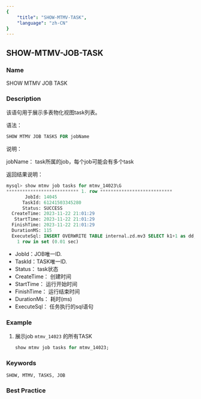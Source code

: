 ```yaml
---
{
    "title": "SHOW-MTMV-TASK",
    "language": "zh-CN"
}
---
```


<!--
Licensed to the Apache Software Foundation (ASF) under one
or more contributor license agreements.  See the NOTICE file
distributed with this work for additional information
regarding copyright ownership.  The ASF licenses this file
to you under the Apache License, Version 2.0 (the
"License"); you may not use this file except in compliance
with the License.  You may obtain a copy of the License at

  http://www.apache.org/licenses/LICENSE-2.0

Unless required by applicable law or agreed to in writing,
software distributed under the License is distributed on an
"AS IS" BASIS, WITHOUT WARRANTIES OR CONDITIONS OF ANY
KIND, either express or implied.  See the License for the
specific language governing permissions and limitations
under the License.
-->

## SHOW-MTMV-JOB-TASK

### Name

SHOW MTMV JOB TASK

### Description

该语句用于展示多表物化视图task列表。

语法：

```sql
SHOW MTMV JOB TASKS FOR jobName
```

说明：

jobName： task所属的job，每个job可能会有多个task

返回结果说明：

```sql
mysql> show mtmv job tasks for mtmv_14023\G
*************************** 1. row ***************************
       JobId: 14045
      TaskId: 61241503345280
      Status: SUCCESS
  CreateTime: 2023-11-22 21:01:29
   StartTime: 2023-11-22 21:01:29
  FinishTime: 2023-11-22 21:01:29
  DurationMS: 115
  ExecuteSql: INSERT OVERWRITE TABLE internal.zd.mv3 SELECT k1+1 as dd,k3 FROM user
    1 row in set (0.01 sec)
```

* JobId：JOB唯一ID.
* TaskId：TASK唯一ID.
* Status： task状态
* CreateTime： 创建时间
* StartTime： 运行开始时间
* FinishTime： 运行结束时间
* DurationMs： 耗时(ms)
* ExecuteSql： 任务执行的sql语句

### Example

1. 展示job `mtmv_14023` 的所有TASK

    ```sql
    show mtmv job tasks for mtmv_14023;
    ```
   
### Keywords

    SHOW, MTMV, TASKS, JOB

### Best Practice

